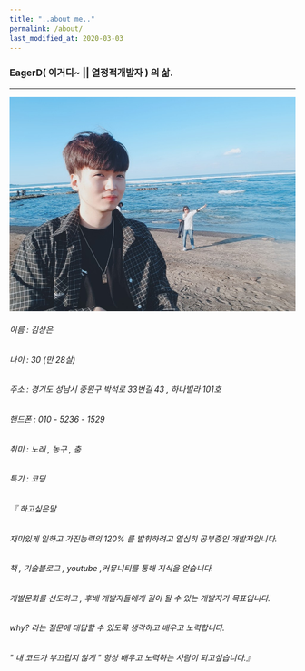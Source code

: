 ```yaml
---
title: "..about me.."
permalink: /about/
last_modified_at: 2020-03-03
---
```


### EagerD( 이거디~ || 열정적개발자 ) 의 삶.

--------

![iamge](../img/portrait.jpg)

###### 이름 : 김상은

###### 나이 : 30 (만 28살)

###### 주소 : 경기도 성남시 중원구 박석로 33번길 43 , 하나빌라 101호 

###### 핸드폰 : 010 - 5236 - 1529

###### 취미 : 노래 , 농구 , 춤

###### 특기 : 코딩

###### 『 하고싶은말
###### 재미있게 일하고 가진능력의 120% 를 발휘하려고 열심히 공부중인 개발자입니다.

###### 책 , 기술블로그 , youtube ,커뮤니티를 통해 지식을 얻습니다.

###### 개발문화를 선도하고 , 후배 개발자들에게 길이 될 수 있는 개발자가 목표입니다.

###### why? 라는 질문에 대답할 수 있도록 생각하고 배우고 노력합니다.

###### " 내 코드가 부끄럽지 않게 " 항상 배우고 노력하는 사람이 되고싶습니다.』
